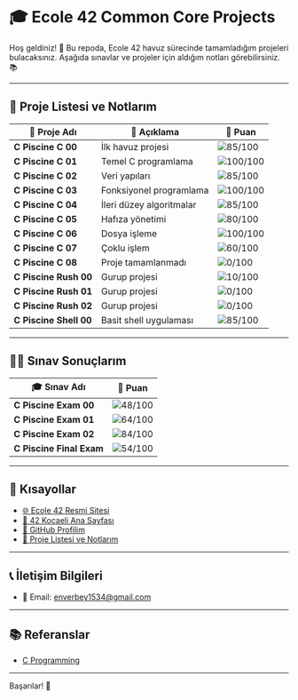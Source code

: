 # 🎓 **Ecole 42 Common Core Projects** 

Hoş geldiniz! 👋 Bu repoda, Ecole 42 havuz sürecinde tamamladığım projeleri bulacaksınız. Aşağıda sınavlar ve projeler için aldığım notları görebilirsiniz. 📚

---

## 📂 **Proje Listesi ve Notlarım**

| 📝 **Proje Adı**               | 📖 **Açıklama**                         | 🌟 **Puan** |
| ------------------------------ | --------------------------------------- | ----------- |
| **C Piscine C 00**            | İlk havuz projesi                       | ![85/100](https://img.shields.io/badge/-85%2F100-brightgreen) |
| **C Piscine C 01**            | Temel C programlama                     | ![100/100](https://img.shields.io/badge/-100%2F100-brightgreen) |
| **C Piscine C 02**            | Veri yapıları                          | ![85/100](https://img.shields.io/badge/-85%2F100-brightgreen) |
| **C Piscine C 03**            | Fonksiyonel programlama                 | ![100/100](https://img.shields.io/badge/-100%2F100-brightgreen) |
| **C Piscine C 04**            | İleri düzey algoritmalar                | ![85/100](https://img.shields.io/badge/-85%2F100-brightgreen) |
| **C Piscine C 05**            | Hafıza yönetimi                         | ![80/100](https://img.shields.io/badge/-80%2F100-brightgreen) |
| **C Piscine C 06**            | Dosya işleme                           | ![100/100](https://img.shields.io/badge/-100%2F100-brightgreen) |
| **C Piscine C 07**            | Çoklu işlem                            | ![60/100](https://img.shields.io/badge/-60%2F100-red) |
| **C Piscine C 08**            | Proje tamamlanmadı                     | ![0/100](https://img.shields.io/badge/-0%2F100-red) |
| **C Piscine Rush 00**         | Gurup projesi                          | ![10/100](https://img.shields.io/badge/-10%2F100-red) |
| **C Piscine Rush 01**         | Gurup projesi                          | ![0/100](https://img.shields.io/badge/-0%2F100-red) |
| **C Piscine Rush 02**         | Gurup projesi                          | ![0/100](https://img.shields.io/badge/-0%2F100-red) |
| **C Piscine Shell 00**        | Basit shell uygulaması                 | ![85/100](https://img.shields.io/badge/-85%2F100-brightgreen) |

---

## 🧑‍💻 **Sınav Sonuçlarım**

| 🎓 **Sınav Adı**               | 🌟 **Puan** |
| ------------------------------ | ----------- |
| **C Piscine Exam 00**         | ![48/100](https://img.shields.io/badge/-48%2F100-red) |
| **C Piscine Exam 01**         | ![64/100](https://img.shields.io/badge/-64%2F100-orange) |
| **C Piscine Exam 02**         | ![84/100](https://img.shields.io/badge/-84%2F100-brightgreen) |
| **C Piscine Final Exam**      | ![54/100](https://img.shields.io/badge/-54%2F100-red) |

---

## 🔗 **Kısayollar**

- [🌐 Ecole 42 Resmi Sitesi](https://42.fr/en/homepage/)
- [🏫 42 Kocaeli Ana Sayfası](https://42kocaeli.com.tr)
- [👤 GitHub Profilim](https://github.com/enverbey)
- [📑 Proje Listesi ve Notlarım](#-proje-listesi-ve-notlarım)

---

## 📞 **İletişim Bilgileri**

- 📧 Email: [enverbey1534@gmail.com](mailto:enverbey1534@gmail.com)

---

## 📚 **Referanslar**

- [C Programming](https://www.cprogramming.com)

---
Başarılar! 🚀
